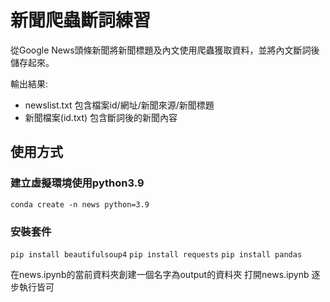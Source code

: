# 新聞爬蟲斷詞練習
從Google News頭條新聞將新聞標題及內文使用爬蟲獲取資料，並將內文斷詞後儲存起來。

輸出結果:
- newslist.txt 包含檔案id/網址/新聞來源/新聞標題
- 新聞檔案(id.txt) 包含斷詞後的新聞內容

## 使用方式
###  建立虛擬環境使用python3.9

`conda create -n news python=3.9`

### 安裝套件

`pip install beautifulsoup4`
`pip install requests`
`pip install pandas`

在news.ipynb的當前資料夾創建一個名字為output的資料夾
打開news.ipynb 逐步執行皆可

